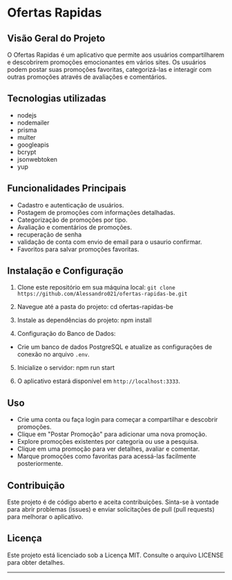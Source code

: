 # Ofertas Rapidas

## Visão Geral do Projeto

O Ofertas Rapidas é um aplicativo que permite aos usuários compartilharem e descobrirem promoções emocionantes em vários sites. Os usuários podem postar suas promoções favoritas, categorizá-las e interagir com outras promoções através de avaliações e comentários.

## Tecnologias utilizadas
- nodejs
- nodemailer
- prisma
- multer
- googleapis
- bcrypt
- jsonwebtoken 
- yup


## Funcionalidades Principais

- Cadastro e autenticação de usuários.
- Postagem de promoções com informações detalhadas.
- Categorização de promoções por tipo.
- Avaliação e comentários de promoções.
- recuperação de senha
- validação de conta com envio de email para o usaurio confirmar.
- Favoritos para salvar promoções favoritas.
<!-- 
- Pesquisa avançada de promoções.
-->

## Instalação e Configuração

1. Clone este repositório em sua máquina local: `git clone https://github.com/Alessandro021/ofertas-rapidas-be.git`

2. Navegue até a pasta do projeto: cd ofertas-rapidas-be

3. Instale as dependências do projeto: npm install
4. Configuração do Banco de Dados:

- Crie um banco de dados PostgreSQL e atualize as configurações de conexão no arquivo `.env`.

5. Inicialize o servidor: npm run start

6. O aplicativo estará disponível em `http://localhost:3333`.

## Uso

- Crie uma conta ou faça login para começar a compartilhar e descobrir promoções.
- Clique em "Postar Promoção" para adicionar uma nova promoção.
- Explore promoções existentes por categoria ou use a pesquisa.
- Clique em uma promoção para ver detalhes, avaliar e comentar.
- Marque promoções como favoritas para acessá-las facilmente posteriormente.

## Contribuição

Este projeto é de código aberto e aceita contribuições. Sinta-se à vontade para abrir problemas (issues) e enviar solicitações de pull (pull requests) para melhorar o aplicativo.

## Licença

Este projeto está licenciado sob a Licença MIT. Consulte o arquivo LICENSE para obter detalhes.

---
